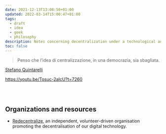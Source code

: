 ```yaml
---
date: 2021-12-13T13:08:50+01:00
updated: 2022-03-14T15:00:47+01:00
tags:
  - draft
  - idea
  - geek
  - philosophy
description: Notes concerning decentralization under a technological and political perspective
toc: false
---
```

<blockquote><p lang='it'>Penso che l’idea di centralizzazione, in una democrazia, sia sbagliata.</p></blockquote>
<p class='cite'><a href='https://blog.quintarelli.it' target='_blank' title='Stefano Quintarelli'>Stefano Quintarelli</a></p>

https://youtu.be/Tosuc-2aIcU?t=7260

<br>
<br>

## Organizations and resources

- [Redecentralize], an independent, volunteer-driven organisation promoting the decentralisation of our digital technology.

[Redecentralize]: https://redecentralize.org/ 'Redecentralize'
